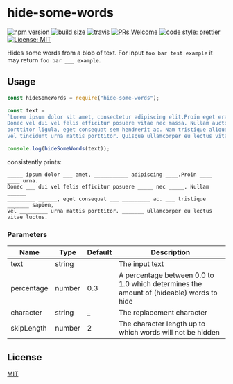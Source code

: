 # hide-some-words
[![npm version](https://img.shields.io/npm/v/hide-some-words.svg?color=0c0)](https://www.npmjs.com/package/hide-some-words)
[![build size](https://badgen.net/bundlephobia/minzip/hide-some-words?color=0c0)](https://bundlephobia.com/result?p=hide-some-words)
[![travis](https://img.shields.io/travis/cherouvim/hide-some-words.svg?color=0c0)](https://travis-ci.org/cherouvim/hide-some-words)
[![PRs Welcome](https://img.shields.io/badge/PRs-welcome-brightgreen.svg?color=0c0)](http://makeapullrequest.com)
[![code style: prettier](https://img.shields.io/badge/code_style-prettier-ff69b4.svg?color=0c0)](https://github.com/prettier/prettier)
[![License: MIT](https://img.shields.io/badge/License-MIT-yellow.svg?color=0c0)](https://opensource.org/licenses/MIT)

Hides some words from a blob of text. For input `foo bar test example` it may return `foo bar ___ example`.

## Usage
```javascript
const hideSomeWords = require("hide-some-words");

const text = 
`Lorem ipsum dolor sit amet, consectetur adipiscing elit.Proin eget erat urna.
Donec vel dui vel felis efficitur posuere vitae nec massa. Nullam auctor
porttitor ligula, eget consequat sem hendrerit ac. Nam tristique aliquet sapien,
vel tincidunt urna mattis porttitor. Quisque ullamcorper eu lectus vitae luctus.`;

console.log(hideSomeWords(text));
```
consistently prints:
```
_____ ipsum dolor ___ amet, ___________ adipiscing ____.Proin ____ ____ urna.
Donec ___ dui vel felis efficitur posuere _____ nec _____. Nullam ______
_________ ______, eget consequat ___ _________ ac. ___ tristique _______ sapien,
vel _________ urna mattis porttitor. _______ ullamcorper eu lectus vitae luctus.
```

### Parameters
|Name|Type|Default|Description|
|---|---|---|---|
|text|string| |The input text|
|percentage|number|0.3|A percentage between 0.0 to 1.0 which determines the amount of (hideable) words to hide|
|character|string|_|The replacement character|
|skipLength|number|2|The character length up to which words will not be hidden|  

## License
[MIT](https://choosealicense.com/licenses/mit/)
